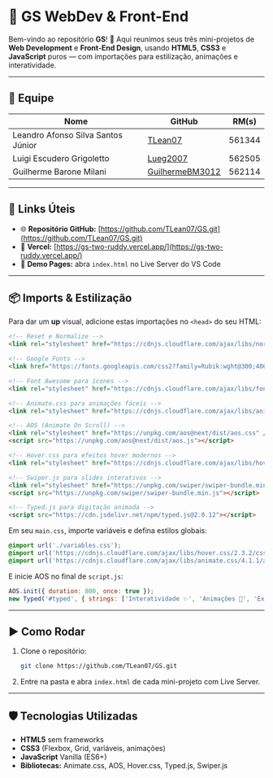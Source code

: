 # 🚀 GS WebDev & Front-End

Bem-vindo ao repositório **GS**! 🎉 Aqui reunimos seus três mini-projetos de **Web Development** e **Front-End Design**, usando **HTML5**, **CSS3** e **JavaScript** puros — com importações para estilização, animações e interatividade.

---

## 👥 Equipe

| Nome                               | GitHub                                                | RM(s)                                                 |
| ---------------------------------- | ----------------------------------------------------- | ----------------------------------------------------- |
| Leandro Afonso Silva Santos Júnior | [TLean07](https://github.com/TLean07)                 | 561344                                                |
| Luigi Escudero Grigoletto          | [Lueg2007](https://github.com/Lueg2007)               | 562505                                                |
| Guilherme Barone Milani            | [GuilhermeBM3012](https://github.com/GuilhermeBM3012) | 562114                                                |

---

## 🔗 Links Úteis

* 🌐 **Repositório GitHub:** [https://github.com/TLean07/GS.git](https://github.com/TLean07/GS.git)
* 🔗 **Vercel:** [https://gs-two-ruddy.vercel.app/](https://gs-two-ruddy.vercel.app/)
* 📄 **Demo Pages:** abra `index.html` no Live Server do VS Code

---

## 📦 Imports & Estilização

Para dar um **up** visual, adicione estas importações no `<head>` do seu HTML:

```html
<!-- Reset e Normalize -->
<link rel="stylesheet" href="https://cdnjs.cloudflare.com/ajax/libs/normalize/8.0.1/normalize.min.css" />

<!-- Google Fonts -->
<link href="https://fonts.googleapis.com/css2?family=Rubik:wght@300;400;500;700&display=swap" rel="stylesheet" />

<!-- Font Awesome para ícones -->
<link rel="stylesheet" href="https://cdnjs.cloudflare.com/ajax/libs/font-awesome/6.2.0/css/all.min.css" />

<!-- Animate.css para animações fáceis -->
<link rel="stylesheet" href="https://cdnjs.cloudflare.com/ajax/libs/animate.css/4.1.1/animate.min.css" />

<!-- AOS (Animate On Scroll) -->
<link rel="stylesheet" href="https://unpkg.com/aos@next/dist/aos.css" />
<script src="https://unpkg.com/aos@next/dist/aos.js"></script>

<!-- Hover.css para efeitos hover modernos -->
<link rel="stylesheet" href="https://cdnjs.cloudflare.com/ajax/libs/hover.css/2.3.2/css/hover-min.css" />

<!-- Swiper.js para slides interativos -->
<link rel="stylesheet" href="https://unpkg.com/swiper/swiper-bundle.min.css" />
<script src="https://unpkg.com/swiper/swiper-bundle.min.js"></script>

<!-- Typed.js para digitação animada -->
<script src="https://cdn.jsdelivr.net/npm/typed.js@2.0.12"></script>
```

Em seu `main.css`, importe variáveis e defina estilos globais:

```css
@import url('./variables.css');
@import url('https://cdnjs.cloudflare.com/ajax/libs/hover.css/2.3.2/css/hover-min.css');
@import url('https://cdnjs.cloudflare.com/ajax/libs/animate.css/4.1.1/animate.min.css');
```

E inicie AOS no final de `script.js`:

```js
AOS.init({ duration: 800, once: true });
new Typed('#typed', { strings: ['Interatividade ✨', 'Animações 🚀', 'Experiência 😊'], typeSpeed: 60, backSpeed: 30, loop: true });
```

---

## ▶️ Como Rodar

1. Clone o repositório:

   ```bash
   git clone https://github.com/TLean07/GS.git
   ```
2. Entre na pasta e abra `index.html` de cada mini-projeto com Live Server.

---

## 🛡️ Tecnologias Utilizadas

* **HTML5** sem frameworks
* **CSS3** (Flexbox, Grid, variáveis, animações)
* **JavaScript** Vanilla (ES6+)
* **Bibliotecas:** Animate.css, AOS, Hover.css, Typed.js, Swiper.js
